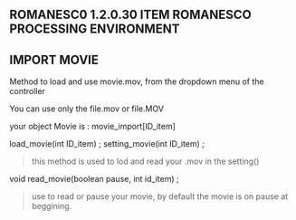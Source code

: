 ROMANESC0 1.2.0.30
ITEM
ROMANESCO PROCESSING ENVIRONMENT 
--
IMPORT MOVIE
--
Method to load and use movie.mov, from the dropdown menu of the controller

You can use only the file.mov or file.MOV

your object Movie is : movie_import[ID_item]


load_movie(int ID_item) ;
setting_movie(int ID_item) ;
> this method is used to lod and read your .mov in the setting() 


void read_movie(boolean pause, int id_item) ;
>use to read or pause your movie, by default the movie is on pause at beggining.


